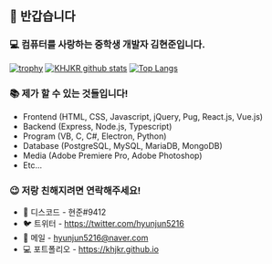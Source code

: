 ## 👋 반갑습니다

### 💻 컴퓨터를 사랑하는 중학생 개발자 김현준입니다.

[![trophy](https://github-profile-trophy.vercel.app/?username=khjkr&margin-w=38)](https://github.com/ryo-ma/github-profile-trophy)
[![KHJKR github stats](https://github-readme-stats.vercel.app/api?username=khjkr)](https://github.com/khjkr)
[![Top Langs](https://github-readme-stats.vercel.app/api/top-langs/?username=khjkr&hide_border=true&layout=compact)](https://github.com/khjkr)

### 📚 제가 할 수 있는 것들입니다!
- Frontend (HTML, CSS, Javascript, jQuery, Pug, React.js, Vue.js)
- Backend (Express, Node.js, Typescript)
- Program (VB, C, C#, Electron, Python)
- Database (PostgreSQL, MySQL, MariaDB, MongoDB)
- Media (Adobe Premiere Pro, Adobe Photoshop)
- Etc...

### 😉 저랑 친해지려면 연락해주세요!
- 💬 디스코드 - 현준#9412
- 🐦 트위터 - https://twitter.com/hyunjun5216
- 📧 메일 - hyunjun5216@naver.com
- 💻 포트폴리오 - https://khjkr.github.io
